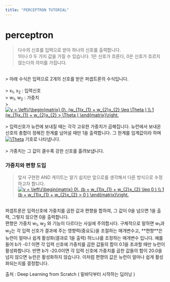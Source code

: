 ```yaml
---
title: "PERCEPTRON TUTORIAL"
---
```


# perceptron

> 다수의 신호를 입력으로 받아 하나의 신호를 출력합니다.
> <br/>1이나 0 두 가지 값을 가질 수 있습니다. 1은 신호가 흐른다, 0은 신호가 흐르지 않는다의 의미를 가집니다.
<br/>
> 아래 수식은 입력으로 2개의 신호를 받은 퍼셉트론의 수식입니다.
<br/>
<br/>
> x<sub>1</sub>, x<sub>2</sub> : 입력신호
<br/>
> w<sub>1</sub>, w<sub>2</sub> : 가중치
<br/>
> <a href="https://www.codecogs.com/eqnedit.php?latex=y&space;=&space;\left\{\begin{matrix}&space;0\,&space;(w_{1}x_{1}&space;&plus;&space;w_{2}x_{2}&space;\leq&space;\Theta&space;)&space;\\&space;1&space;(w_{1}x_{1}&space;&plus;&space;w_{2}x_{2}&space;>&space;\Theta&space;)&space;\end{matrix}\right." target="_blank"><img src="https://latex.codecogs.com/gif.latex?y&space;=&space;\left\{\begin{matrix}&space;0\,&space;(w_{1}x_{1}&space;&plus;&space;w_{2}x_{2}&space;\leq&space;\Theta&space;)&space;\\&space;1&space;(w_{1}x_{1}&space;&plus;&space;w_{2}x_{2}&space;>&space;\Theta&space;)&space;\end{matrix}\right." title="y = \left\{\begin{matrix} 0\, (w_{1}x_{1} + w_{2}x_{2} \leq \Theta ) \\ 1 (w_{1}x_{1} + w_{2}x_{2} > \Theta ) \end{matrix}\right." /></a>
<br/>
<br/>
> 입력신호가 뉴런에 보내질 때는 각각 고유한 가중치가 곱해집니다. 뉴런에서 보내온 신호의 총합이 정해진 한계를 넘어설 때만 1을 출력합니다. 그 한계를 임계값이라 하며 <a href="https://www.codecogs.com/eqnedit.php?latex=\Theta" target="_blank"><img src="https://latex.codecogs.com/gif.latex?\Theta" title="\Theta" /></a> 기호로 나타냅니다.
<br/>
<br/>
> 가중치는 그 값이 클수록 강한 신호를 흘려보냅니다.

### 가중치와 편향 도입

>앞서 구현한 AND 게이트는 알기 쉽지만 앞으로를 생각해서 다른 방식으로 수정하고자 합니다.
<a href="https://www.codecogs.com/eqnedit.php?latex=y&space;=&space;\left\{\begin{matrix}&space;0\,&space;(b&space;&plus;&space;w_{1}x_{1}&space;&plus;&space;w_{2}x_{2}&space;\leq&space;0&space;)&space;\\&space;1&space;(b&space;&plus;&space;w_{1}x_{1}&space;&plus;&space;w_{2}x_{2}&space;>&space;0&space;)&space;\end{matrix}\right." target="_blank"><img src="https://latex.codecogs.com/gif.latex?y&space;=&space;\left\{\begin{matrix}&space;0\,&space;(b&space;&plus;&space;w_{1}x_{1}&space;&plus;&space;w_{2}x_{2}&space;\leq&space;0&space;)&space;\\&space;1&space;(b&space;&plus;&space;w_{1}x_{1}&space;&plus;&space;w_{2}x_{2}&space;>&space;0&space;)&space;\end{matrix}\right." title="y = \left\{\begin{matrix} 0\, (b + w_{1}x_{1} + w_{2}x_{2} \leq 0 ) \\ 1 (b + w_{1}x_{1} + w_{2}x_{2} > 0 ) \end{matrix}\right." /></a>
<br/>
퍼셉트론은 입력신호에 가중치를 곱한 값과 편향을 합하여, 그 값이 0을 넘으면 1을 출력, 그렇지 않으면 0을 출력합니다.
<br/>
편향은 가중치 w<sub>1</sub>, w<sub>2</sub> 와 기능이 다르다는 사실에 주의합시다. 구체적으로 말하면 w<sub>1</sub>과 w<sub>2</sub>는 각 입력 신호가 결과에 주는 영향력(중요도)을 조절하는 매개변수고, **편향**은 뉴런이 얼마나 쉽게 활성화(결과로 1을 출력) 하느냐를 조정하는 매개변수 입니다. 예를 들어 b가 -0.1 이면 각 입력 신호에 가중치를 곱한 값들의 합이 0.1을 초과할 때만 뉴런이 활성화합니다. 반면 b가 -20.0이면 각 입력 신호에 가중치를 곱한 값들의 합이 20.0을 넘지 않으면 뉴런은 활성화하지 않습니다. 이처럼 편향의 값은 뉴런이 얼마나 쉽게 활성화되는지를 결정합니다.



 출처 : Deep Learning from Scratch ( 밑바닥부터 시작하는 딥러닝 ) 











